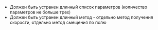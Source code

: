 - Должен быть устранен длинный список параметров (количество параметров не больше трех)
- Должен быть устранен длинный метод - отдельно метод получения скорости, отдельно метод смещения по полю